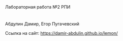 Лабораторная работа №2 РПИ
#
Абдулин Дамир, Егор Пугачевский

Сcылка на сайт: https://damir-abdulin.github.io/lemon/
